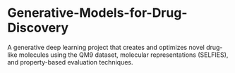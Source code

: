 # Generative-Models-for-Drug-Discovery
A generative deep learning project that creates and optimizes novel drug-like molecules using the QM9 dataset, molecular representations (SELFIES), and property-based evaluation techniques.
